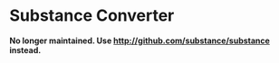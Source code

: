 Substance Converter
====

**No longer maintained. Use http://github.com/substance/substance instead.**
